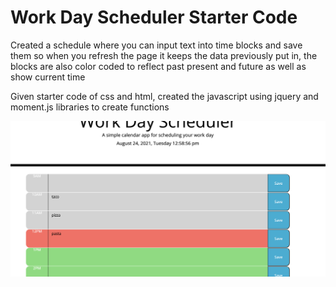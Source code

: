 # Work Day Scheduler Starter Code

Created a schedule where you can input text into time blocks and save them so when you refresh the page it keeps the data previously put in, the blocks are also color coded to reflect past present and future as well as show current time

Given starter code of css and html, created the javascript using jquery and moment.js libraries to create functions


![screenshot](assets/worday.png)
